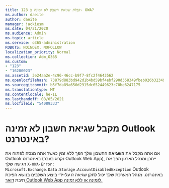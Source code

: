 ```yaml
---
title: 123 קבלת שגיאת חשבון לא זמינה ב- OWA?
ms.author: daeite
author: daeite
manager: jackiesm
ms.date: 04/21/2020
ms.audience: Admin
ms.topic: article
ms.service: o365-administration
ROBOTS: NOINDEX, NOFOLLOW
localization_priority: Normal
ms.collection: Adm_O365
ms.custom:
- "123"
- "16200023"
ms.assetid: 3e24aa2e-4c96-46cc-b9f7-8fc2f4643562
ms.openlocfilehash: 73879d883bd942d1b4bd59bf4ebf290d358349fbeb026b3234934319014d21af
ms.sourcegitcommit: b5f7da89a650d2915dc652449623c78be6247175
ms.translationtype: MT
ms.contentlocale: he-IL
ms.lasthandoff: 08/05/2021
ms.locfileid: "54089333"
---
```

# <a name="getting-an-account-disabled-error-in-outlook-on-the-web"></a>מקבל שגיאת חשבון לא זמינה Outlook באינטרנט?

אם אתה מקבל את **השגיאה** החשבון שלך הפך ללא זמין כאשר אתה מנסה לפתוח את Outlook באינטרנט (נקרא בעבר Outlook Web App), ייתכן ומנהל הארגון הפך את הגישה שלך `X-OWA-Error: Microsoft.Exchange.Data.Storage.AccountDisabledException` Outlook באינטרנט. מנהל המערכת שלך יכול לתקן שגיאה זו על-ידי ביצוע השלבים בנושא הפיכת תיבת [דואר Outlook Web App לזמינה או ללא זמינה.](https://technet.microsoft.com/library/bb124124%28v=exchg.150%29.aspx)